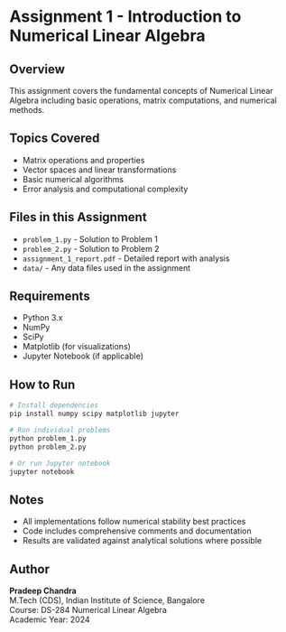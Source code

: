 # Assignment 1 - Introduction to Numerical Linear Algebra

## Overview
This assignment covers the fundamental concepts of Numerical Linear Algebra including basic operations, matrix computations, and numerical methods.

## Topics Covered
- Matrix operations and properties
- Vector spaces and linear transformations
- Basic numerical algorithms
- Error analysis and computational complexity

## Files in this Assignment
<!-- Add your assignment files here as you complete them -->
- `problem_1.py` - Solution to Problem 1
- `problem_2.py` - Solution to Problem 2
- `assignment_1_report.pdf` - Detailed report with analysis
- `data/` - Any data files used in the assignment

## Requirements
- Python 3.x
- NumPy
- SciPy
- Matplotlib (for visualizations)
- Jupyter Notebook (if applicable)

## How to Run
```bash
# Install dependencies
pip install numpy scipy matplotlib jupyter

# Run individual problems
python problem_1.py
python problem_2.py

# Or run Jupyter notebook
jupyter notebook
```

## Notes
- All implementations follow numerical stability best practices
- Code includes comprehensive comments and documentation
- Results are validated against analytical solutions where possible

## Author
**Pradeep Chandra**  
M.Tech (CDS), Indian Institute of Science, Bangalore  
Course: DS-284 Numerical Linear Algebra  
Academic Year: 2024